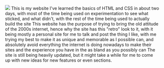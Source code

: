 <img src="https://user-images.githubusercontent.com/91368271/188283420-50948217-8ffc-46e0-b15a-53c1079b26fc.png">
This is my website
I've learned the basics of HTML and CSS in about two days, with most of the time being used on experimentation to see what sticked, and what didn't, with the rest of the time being used to actually build the site
This website has the purpose of trying to bring the old attitude of the 2000s internet, hence why the site has this "retro" look to it, with it being mostly a personal site for me to talk and post the thing I like, with me trying my best to make it as unique and memorable as I possible can, and absolutely avoid everything the internet is doing nowadays to make their sites and the experience you have in the as bland as you possibly can
The site is still being heavily updated, but it might take a while for me to come up with new ideas for new features or even sections.
